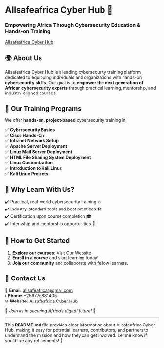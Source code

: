 # **Allsafeafrica Cyber Hub** 🚀  
### **Empowering Africa Through Cybersecurity Education & Hands-on Training**  

<a href="https://allsafeafrica.github.io/cybersecurity-courses">Allsafeafrica Cyber Hub</a>

## 🌍 **About Us**  
Allsafeafrica Cyber Hub is a leading cybersecurity training platform dedicated to equipping individuals and organizations with hands-on **cybersecurity skills**. Our goal is to **empower the next generation of African cybersecurity experts** through practical learning, mentorship, and industry-aligned courses.  

## 🎯 **Our Training Programs**  
We offer **hands-on, project-based** cybersecurity training in:  

✅ **Cybersecurity Basics**  
✅ **Cisco Hands-On**  
✅ **Intranet Network Setup**  
✅ **Apache Server Deployment**  
✅ **Linux Mail Server Deployment**  
✅ **HTML File Sharing System Deployment**  
✅ **Linux Customization**  
✅ **Introduction to Kali Linux**  
✅ **Kali Linux Projects**  

## 📌 **Why Learn With Us?**  
✔️ Practical, real-world cybersecurity training 🔥  
✔️ Industry-standard tools and best practices 🛠️  
✔️ Certification upon course completion 🎓  
✔️ Internship and mentorship opportunities 💼  

## 🚀 **How to Get Started**  
1. **Explore our courses**: [Visit Our Website](https://allsafeafrica.github.io/cybersecurity-courses/)  
2. **Enroll in a course** and start learning today!  
3. **Join our community** and collaborate with fellow learners.  

## 📩 **Contact Us**  
📧 **Email:** allsafeafrica@gmail.com  
📞 **Phone:** +256776881405  
🌐 **Website:** [Allsafeafrica Cyber Hub](https://allsafeafrica.github.io/cybersecurity-courses/)  

📢 _Join us in securing Africa’s digital future!_ 🔐  

---

This **README.md** file provides clear information about Allsafeafrica Cyber Hub, making it easy for potential learners, contributors, and partners to understand the mission and how they can get involved. Let me know if you’d like any refinements! 🚀
